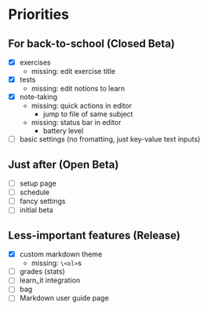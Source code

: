 # Priorities

## For back-to-school (Closed Beta)
- [x] exercises
    - missing: edit exercise title
- [x] tests
    - missing: edit notions to learn
- [x] note-taking
    - missing: quick actions in editor 
        - jump to file of same subject
    - missing: status bar in editor 
        - battery level
- [ ] basic settings (no fromatting, just key-value text inputs)

## Just after (Open Beta)
- [ ] setup page
- [ ] schedule
- [ ] fancy settings
- [ ] initial beta

## Less-important features (Release)
- [x] custom markdown theme
    - missing: `\<ol>`s
- [ ] grades (stats)
- [ ] learn\_it integration
- [ ] bag
- [ ] Markdown user guide page 
